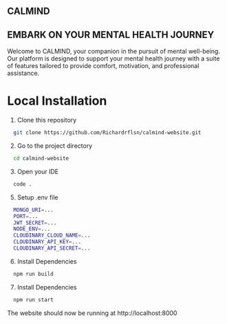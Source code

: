 ## CALMIND
##  EMBARK ON YOUR MENTAL HEALTH JOURNEY

Welcome to CALMIND, your companion in the pursuit of mental well-being. Our platform is designed to support your mental health journey with a suite of features tailored to provide comfort, motivation, and professional assistance.

# Local Installation

1. Clone this repository

```bash
  git clone https://github.com/Richardrflsn/calmind-website.git
```

2.  Go to the project directory

```bash
  cd calmind-website
```
3. Open your IDE

```bash
  code .
```

5. Setup .env file

```bash
  MONGO_URI=...
  PORT=...
  JWT_SECRET=...
  NODE_ENV=...
  CLOUDINARY_CLOUD_NAME=...
  CLOUDINARY_API_KEY=...
  CLOUDINARY_API_SECRET=...
```

6. Install Dependencies

```bash
  npm run build
```

7. Install Dependencies

```bash
  npm run start
```
The website should now be running at http://localhost:8000

